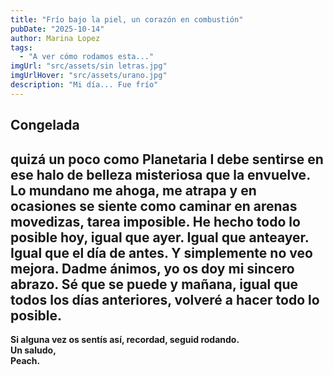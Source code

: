 ```yaml
---
title: "Frío bajo la piel, un corazón en combustión"
pubDate: "2025-10-14"
author: Marina Lopez
tags:
  - "A ver cómo rodamos esta..."
imgUrl: "src/assets/sin letras.jpg"
imgUrlHover: "src/assets/urano.jpg"
description: "Mi día... Fue frío"
---
```

## Congelada
quizá un poco como Planetaria I debe sentirse en ese halo de belleza misteriosa que la envuelve. Lo mundano me ahoga, me atrapa
y en ocasiones se siente como caminar en arenas movedizas, tarea imposible. He hecho todo lo posible hoy, igual que ayer. Igual que anteayer. Igual que el día de antes.
Y simplemente no veo mejora. Dadme ánimos, yo os doy mi sincero abrazo. Sé que se puede y mañana, igual que todos los días anteriores, volveré a hacer todo lo posible.
---

**Si alguna vez os sentís así, recordad, seguid rodando.  
Un saludo,  
Peach.**
